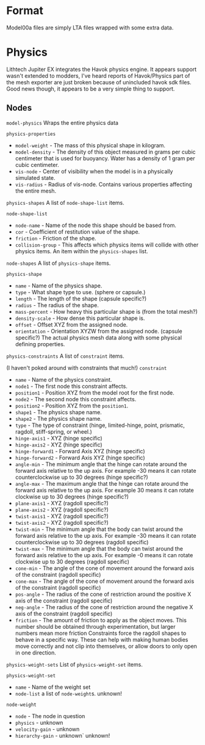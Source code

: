 # Format
Model00a files are simply LTA files wrapped with some extra data.

# Physics
Lithtech Jupiter EX integrates the Havok physics engine. It appears support wasn't extended to modders, I've heard reports of Havok/Physics part of the mesh exporter are just broken because of unincluded havok sdk files. Good news though, it appears to be a very simple thing to support.

## Nodes
`model-physics` 
Wraps the entire physics data

`physics-properties`
- `model-weight` - The mass of this physical shape in kilogram.
- `model-density` - The density of this object measured in grams per cubic centimeter that is used for buoyancy. Water has a density of 1 gram per cubic centimeter.
- `vis-node` - Center of visibility when the model is in a physically simulated state.
- `vis-radius` - Radius of vis-node.
Contains various properties affecting the entire mesh.

`physics-shapes`
A list of `node-shape-list` items.

`node-shape-list`
 - `node-name` - Name of the node this shape should be based from.
 - `cor` - Coefficient of restitution value of the shape.
 - `friction` - Friction of the shape.
 - `collision-group` - This affects which physics items will collide with other physics items.
An item within the `physics-shapes` list.

`node-shapes`
A list of `physics-shape` items.

`physics-shape`
- `name` - Name of the physics shape.
- `type` - What shape type to use. (sphere or capsule.)
- `length` - The length of the shape (capsule specific?)
- `radius` - The radius of the shape.
- `mass-percent` - How heavy this particular shape is (from the total mesh?)
- `density-scale` - How dense this particular shape is.
- `offset` - Offset XYZ from the assigned node.
- `orientation` - Orientation XYZW from the assigned node. (capsule specific?)
The actual physics mesh data along with some physical defining properties.

`physics-constraints`
A list of `constraint` items.

(I haven't poked around with constraints that much!)
`constraint`
- `name` - Name of the physics constraint.
- `node1` - The first node this constraint affects.
- `position1` - Position XYZ from the model root for the first node.
- `node2` - The second node this constraint affects.
- `position2` - Position XYZ from the `position1`.
- `shape1` - The physics shape name.
- `shape2` - The physics shape name.
- `type` - The type of constraint (hinge, limited-hinge, point, prismatic, ragdoll, stiff-spring, or wheel.)
- `hinge-axis1` - XYZ (hinge specific)
- `hinge-axis2` - XYZ (hinge specific)
- `hinge-forward1` - Forward Axis XYZ (hinge specific)
- `hinge-forward2` - Forward Axis XYZ (hinge specific)
- `angle-min` - The minimum angle that the hinge can rotate around the forward axis relative to the up axis. For example -30 means it can rotate counterclockwise up to 30 degrees (hinge specific?)
- `angle-max` - The maximum angle that the hinge can rotate around the forward axis relative to the up axis. For example 30 means it can rotate clockwise up to 30 degrees (hinge specific?)
- `plane-axis1` - XYZ (ragdoll specific?)
- `plane-axis2` - XYZ (ragdoll specific?)
- `twist-axis1` - XYZ (ragdoll specific?)
- `twist-axis2` - XYZ (ragdoll specific?)
- `twist-min` - The minimum angle that the body can twist around the forward axis relative to the up axis. For example -30 means it can rotate counterclockwise up to 30 degrees (ragdoll specific)
- `twist-max` - The minimum angle that the body can twist around the forward axis relative to the up axis. For example -0 means it can rotate clockwise up to 30 degrees (ragdoll specific)
- `cone-min` - The angle of the cone of movement around the forward axis of the constraint (ragdoll specific)
- `cone-max` - The angle of the cone of movement around the forward axis of the constraint (ragdoll specific)
- `pos-angle` - The radius of the cone of restriction around the positive X axis of the constraint (ragdoll specific)
- `neg-angle` - The radius of the cone of restriction around the negative X axis of the constraint (ragdoll specific)
- `friction` - The amount of friction to apply as the object moves. This number should be obtained through experimentation, but larger numbers mean more friction
Constraints force the ragdoll shapes to behave in a specific way. These can help with making human bodies move correctly and not clip into themselves, or allow doors to only open in one direction.

`physics-weight-sets`
List of `physics-weight-set` items.

`physics-weight-set`
- `name` - Name of the weight set
- `node-list` a list of `node-weight`s. 
unknown!

`node-weight`
- `node` - The node in question
- `physics` - unknown
- `velocity-gain` - unknown
- `hierarchy-gain` - unknown`
unknown!